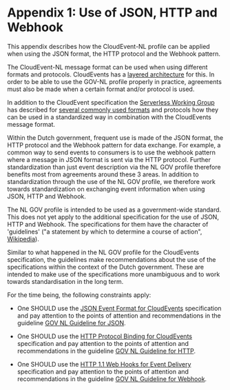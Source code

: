 # Appendix 1: Use of JSON, HTTP and Webhook

This appendix describes how the CloudEvent-NL profile can be applied when using the JSON format, the HTTP protocol and the Webhook pattern.

The CloudEvent-NL message format can be used when using different formats and protocols. CloudEvents has a [layered architecture](https://github.com/cloudevents/spec/blob/v1.0.1/primer.md#architecture) for this. In order to be able to use the GOV-NL profile properly in practice, agreements must also be made when a certain format and/or protocol is used.

In addition to the CloudEvent specification the [Serverless Working Group](https://github.com/cncf/wg-serverless) has described for [several commonly used formats](https://github.com/cloudevents/spec#cloudevents-documents) and protocols how they can be used in a standardized way in combination with the CloudEvents message format. 

Within the Dutch government, frequent use is made of the JSON format, the HTTP protocol and the Webhook pattern for data exchange. For example, a common way to send events to consumers is to use the webhook pattern where a message in JSON format is sent via the HTTP protocol. Further standardization than just event description via the NL GOV profile therefore benefits most from agreements around these 3 areas. In addition to standardization through the use of the NL GOV profile, we therefore work towards standardization on exchanging event information when using JSON, HTTP and Webhook.

The NL GOV profile is intended to be used as a government-wide standard. This does not yet apply to the additional specification for the use of JSON, HTTP and Webhook. The specifications for them have the character of 'guidelines' ("a statement by which to determine a course of action", [Wikipedia](https://en.wikipedia.org/wiki/Guideline)).

Similar to what happened in the NL GOV profile for the CloudEvents specification, the guidelines make recommendations
about the use of the specifications within the context of the Dutch government. These are intended to make use of the specifications more unambiguous and to work towards standardisation in the long term.

For the time being, the following constraints apply:

- One SHOULD use the [JSON Event Format for CloudEvents](https://github.com/cloudevents/spec/blob/v1.0.1/json-format.md) specification and pay attention to the points of attention and recommendations in the guideline [GOV NL Guideline for JSON](https://github.com/VNG-Realisatie/NL-GOV-profile-for-CloudEvents/blob/main/NL-GOV-Guideline-for-CloudEvents-JSON.md).

- One SHOULD use the [HTTP Protocol Binding for CloudEvents](https://github.com/cloudevents/spec/blob/v1.0.1/http-protocol-binding.md) specification and pay attention to the points of attention and recommendations in the guideline [GOV NL Guideline for HTTP](https://github.com/VNG-Realisatie/NL-GOV-profile-for-CloudEvents/blob/main/NL-GOV-Guideline-for-CloudEvents-HTTP.md).

- One SHOULD use the [HTTP 1.1 Web Hooks for Event Delivery](https://github.com/cloudevents/spec/blob/v1.0.1/http-webhook.md) specification and pay attention to the points of attention and recommendations in the guideline [GOV NL Guideline for Webhook](https://github.com/VNG-Realisatie/NL-GOV-profile-for-CloudEvents/blob/main/NL-GOV-Guideline-for-CloudEvents-Webhook.md).
